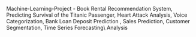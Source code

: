  Machine-Learning-Project - Book Rental Recommendation System, Predicting Survival of the Titanic Passenger, 
Heart Attack Analysis, Voice Categorization, Bank Loan Deposit Prediction , Sales Prediction, Customer Segmentation, Time Series Forecasting\ Analysis 

